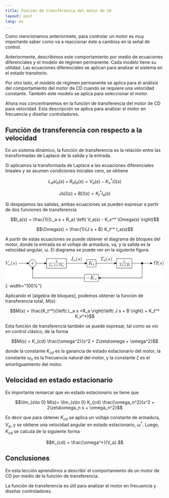 ```yaml
---
title: Función de transferencia del motor de CD
layout: post
lang: es
...
```


Como mencionamos anteriormete, para controlar un motor es muy importante saber
como va a reaccionar éste a cambios en la señal de control.

Anteriormente, describimos este comportamiento por medio de ecuaciones
diferenciales y el modelo de régimen permanente. Cada modelo tiene su utilidad.
Las ecuaciones diferenciales se aplican para analizar el sistema en el estado
transitorio.

Por otro lado, el modelo de régimen permanente se aplica para el análisis del
comportamiento del motor de CD cuando se requiere una velocidad constante.
También este modelo se aplica para seleccionar el motor.
 
Ahora nos concentraremos en la función de transferencia del motor de CD para
velocidad. Esta descripción se aplica para analizar el motor en frecuencia y
diseñar controladores.

## Función de transferencia con respecto a la velocidad

En un sistema dinámico, la función de transferencia es la relación entre las
transformadas de Laplace de la salida y la entrada.

Si aplicamos la transformada de Laplace a las ecuaciones diferenciales lineales
y se asumen condiciones iniciales cero, se obtiene

$$L_a s I_a(s) + R_a I_a(s) = V_a(s) - K_v^* \Omega(s)$$

$$J s\Omega(s) + B\Omega(s) = K_t^* I_a(s)$$

Si despejamos las salidas, ambas ecuaciones se pueden expresar a partir de dos
funciones de transferencia

$$I_a(s) = \frac{1}{L_a s + R_a} \left( V_a(s) - K_v^* \Omega(s) \right)$$

$$\Omega(s) = \frac{1}{J s + B} K_t^* I_a(s)$$

A partir de estas ecuaciones se puede obtener el diagrama de bloques del motor,
donde la entrada es el voltaje de armadura, va, y la salida es la velocidad
angular, ω. El diagrama se puede ver en la siguiente figura.

![Diagrama de bloques de un motor de CD](../images/modelo-motor-cd-velocidad-1.svg){: width="100%"}

Aplicando el [algebra de bloques], podemos obtener la función de transferencia
total, $M(s)$:

$$M(s) = \frac{K_t^*}{\left( L_a s +R_a \right)\left( J s + B \right) + K_t^* K_v^*}$$

Esta función de transferencia también se puede expresar, tal como se vio en
control clásico, de la forma

$$M(s) = K_{cd} \frac{\omega^2}{s^2 + 2\zeta\omega + \omega^2}$$

donde la constante $K_{cd}$ es la ganancia de estado estacionario del motor, la
constante $\omega_n$ es la frecuencia natural del motor, y la constante $\zeta$
es el amortiguamiento del motor.

## Velocidad en estado estacionario

Es importante remarcar que en estado estacionario se tiene que

$$\lim_{s\to 0} M(s)= \lim_{s\to 0} K_{cd} \frac{\omega_n^2}{s^2 + 2\zeta\omega_n s + \omega_n^2}$$

Es decir que para obtener $K_{cd}$ se aplica un voltaje constante de armadura, $V_a$, y
se obtiene una velocidad angular en estado estacionario, $\omega^*$. Luego, $K_{cd}$ se
calcula de la siguiente forma

$$K_{cd} = \frac{\omega^*}{V_a}.$$

## Conclusiones

En esta lección aprendimos a describir el comportamiento de un motor de CD por
medio de la función de transferencia.

La función de transferencia es útil para analizar el motor en frecuencia y
diseñar controladores.
